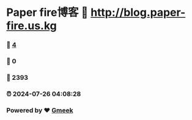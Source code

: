 # Paper fire博客 :link: http://blog.paper-fire.us.kg 
### :page_facing_up: [4](http://blog.paper-fire.us.kg/tag.html) 
### :speech_balloon: 0 
### :hibiscus: 2393 
### :alarm_clock: 2024-07-26 04:08:28 
### Powered by :heart: [Gmeek](https://github.com/Meekdai/Gmeek)
